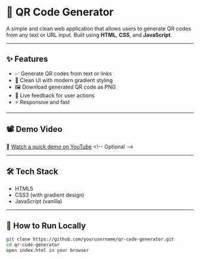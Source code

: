 # 🔳 QR Code Generator

A simple and clean web application that allows users to generate QR codes from any text or URL input. Built using **HTML**, **CSS**, and **JavaScript**.

---

## ✨ Features

- ✅ Generate QR codes from text or links
- 🎯 Clean UI with modern gradient styling
- 🖼️ Download generated QR code as PNG
- 💬 Live feedback for user actions
- ⚡ Responsive and fast

---


## 📽️ Demo Video

🎥 [Watch a quick demo on YouTube]([https://drive.google.com/file/d/1LGY0Kmx7NERYl2dIUO8UW-A7UQB5QJoV/view?usp=sharing](https://drive.google.com/file/d/1LGY0Kmx7NERYl2dIUO8UW-A7UQB5QJoV/view?usp=sharing)) <!-- Optional -->

---

## 🛠️ Tech Stack

- HTML5  
- CSS3 (with gradient design)  
- JavaScript (vanilla)  

---

## 📂 How to Run Locally

```bash
git clone https://github.com/yourusername/qr-code-generator.git
cd qr-code-generator
open index.html in your browser
